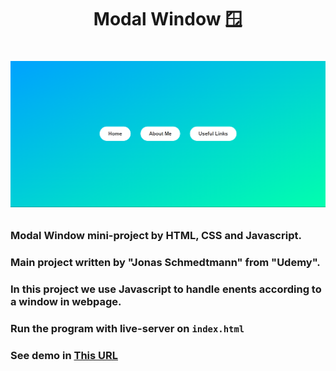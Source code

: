 <h1 align="center">Modal Window 🪟<h1>
<p align="center">
<img src="./banner.png">
<p>

### Modal Window mini-project by HTML, CSS and Javascript.
### Main project written by "Jonas Schmedtmann" from "Udemy".
### In this project we use Javascript to handle enents according to a window in webpage. 
### Run the program with live-server on `index.html`
### See demo in [This URL](https://devmasen.github.io/modal-window/)
